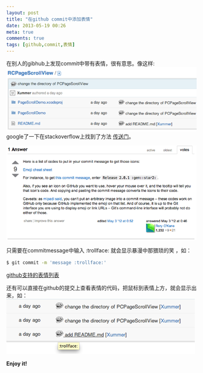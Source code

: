 ```yaml
---
layout: post
title: "在github commit中添加表情"
date: 2013-05-19 00:26
meta: true
comments: true
tags: [github,commit,表情]
---
```

在别人的gibhub上发现commit中带有表情，很有意思。像这样:  
![](/images/blog-images/2013-5-19/emoji1.png)   
google了一下在stackoverflow上找到了方法 [传送门](http://stackoverflow.com/questions/9742073/graphics-in-github-commit-messages)。   

<!-- more -->   

![](/images/blog-images/2013-5-19/stackoverflow_emoj.png)    

 
只需要在commitmessage中输入 :trollface: 就会显示暴漫中那猥琐的笑 ，如：  
```bash
$ git commit -m 'message :trollface:'
```  

[github支持的表情列表](http://www.emoji-cheat-sheet.com/)

还有可以直接在github的提交上查看表情的代码，把鼠标到表情上方，就会显示出来，如：  
![](/images/blog-images/2013-5-19/emoji2.png)  

**Enjoy it!**
